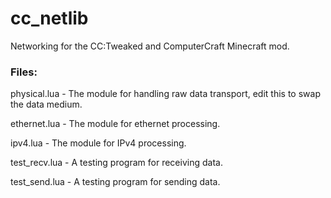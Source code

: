 # cc_netlib
Networking for the CC:Tweaked and ComputerCraft Minecraft mod.

### Files:
physical.lua - The module for handling raw data transport, edit this to swap the data medium.

ethernet.lua - The module for ethernet processing.

ipv4.lua - The module for IPv4 processing.

test_recv.lua - A testing program for receiving data.

test_send.lua - A testing program for sending data.